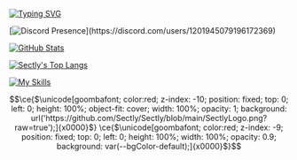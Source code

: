 [![Typing SVG](https://readme-typing-svg.herokuapp.com?font=Roboto+Mono&lines=visey.lol+%7C+PUL$E)](https://git.io/typing-svg)

[![Discord Presence](https://lanyard-profile-readme.vercel.app/api/1201945079196172369?theme=dark&bg=09131b&animated=true&hideDiscrim=false&borderRadius=20px&idleMessage=Just%20Programming...)](https://discord.com/users/1201945079196172369)

[![GitHub Stats](https://github-readme-stats.vercel.app/api?username=fonctiono&theme=codeSTACKr&title_color=ffffff)](https://github.com/anuraghazra/github-readme-stats)

[![Sectly's Top Langs](https://github-readme-stats.vercel.app/api/top-langs/?username=fonctiono&langs_count=8&theme=codeSTACKr&title_color=ffffff)](https://github.com/anuraghazra/github-readme-stats)

[![My Skills](https://skillicons.dev/icons?i=js,nodejs,robloxstudio,lua,python&theme=dark)](https://skillicons.dev)

```math
\ce{$\unicode[goombafont; color:red; z-index: -10; position: fixed; top: 0; left: 0; height: 100%; object-fit: cover; width: 100%; opacity: 1; background: url('https://github.com/Sectly/Sectly/blob/main/SectlyLogo.png?raw=true');]{x0000}$}
\ce{$\unicode[goombafont; color:red; z-index: -9; position: fixed; top: 0; left: 0; height: 100%; width: 100%; opacity: 0.9; background: var(--bgColor-default);]{x0000}$}
```
